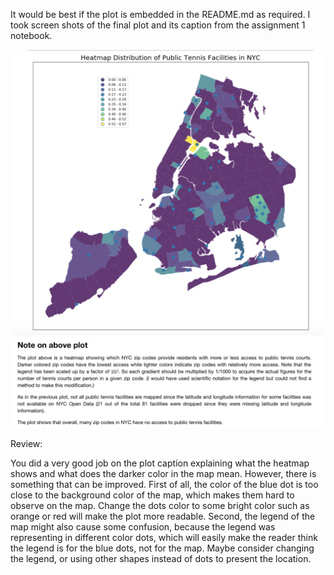 It would be best if the plot is embedded in the README.md as required. I took screen shots of the final plot and its caption from the assignment 1 notebook. 

![alt text](Plot.png)
![alt text](Caption.png)




Review: 
  
You did a very good job on the plot caption explaining what the heatmap shows and what does the darker color in the map mean. However, there is something that can be improved. First of all, the color of the blue dot is too close to the background color of the map, which makes them hard to observe on the map. Change the dots color to some bright color such as orange or red will make the plot more readable. Second, the legend of the map might also cause some confusion, because the legend was representing in different color dots, which will easily make the reader think the legend is for the blue dots, not for the map. Maybe consider changing the legend, or using other shapes instead of dots to present the location.
 
